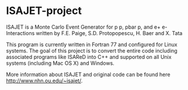 # ISAJET-project

ISAJET is a Monte Carlo Event Generator for p p, pbar p, and e+ e- Interactions
written by
F.E. Paige, S.D. Protopopescu, H. Baer and X. Tata

This program is currently written in Fortran 77 and configured for Linux systems.
The goal of this project is to convert the entire code including associated programs like ISAReD into C++ and supported on all Unix systems (including Mac OS X) and Windows.

More information about ISAJET and original code can be found here http://www.nhn.ou.edu/~isajet/.
